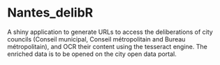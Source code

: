 # Nantes_delibR
A shiny application to generate URLs to access the deliberations of city councils (Conseil municipal, Conseil métropolitain and Bureau métropolitain), and OCR their content using the tesseract engine. The enriched data is to be opened on the city open data portal.
